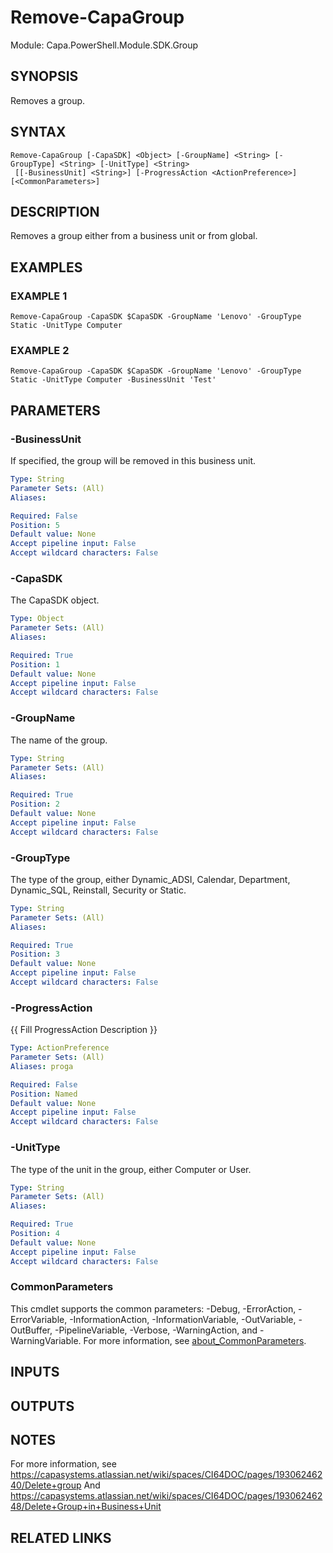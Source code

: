 # Remove-CapaGroup

Module: Capa.PowerShell.Module.SDK.Group

## SYNOPSIS
Removes a group.

## SYNTAX

```
Remove-CapaGroup [-CapaSDK] <Object> [-GroupName] <String> [-GroupType] <String> [-UnitType] <String>
 [[-BusinessUnit] <String>] [-ProgressAction <ActionPreference>] [<CommonParameters>]
```

## DESCRIPTION
Removes a group either from a business unit or from global.

## EXAMPLES

### EXAMPLE 1
```
Remove-CapaGroup -CapaSDK $CapaSDK -GroupName 'Lenovo' -GroupType Static -UnitType Computer
```

### EXAMPLE 2
```
Remove-CapaGroup -CapaSDK $CapaSDK -GroupName 'Lenovo' -GroupType Static -UnitType Computer -BusinessUnit 'Test'
```

## PARAMETERS

### -BusinessUnit
If specified, the group will be removed in this business unit.

```yaml
Type: String
Parameter Sets: (All)
Aliases:

Required: False
Position: 5
Default value: None
Accept pipeline input: False
Accept wildcard characters: False
```

### -CapaSDK
The CapaSDK object.

```yaml
Type: Object
Parameter Sets: (All)
Aliases:

Required: True
Position: 1
Default value: None
Accept pipeline input: False
Accept wildcard characters: False
```

### -GroupName
The name of the group.

```yaml
Type: String
Parameter Sets: (All)
Aliases:

Required: True
Position: 2
Default value: None
Accept pipeline input: False
Accept wildcard characters: False
```

### -GroupType
The type of the group, either Dynamic_ADSI, Calendar, Department, Dynamic_SQL, Reinstall, Security or Static.

```yaml
Type: String
Parameter Sets: (All)
Aliases:

Required: True
Position: 3
Default value: None
Accept pipeline input: False
Accept wildcard characters: False
```

### -ProgressAction
{{ Fill ProgressAction Description }}

```yaml
Type: ActionPreference
Parameter Sets: (All)
Aliases: proga

Required: False
Position: Named
Default value: None
Accept pipeline input: False
Accept wildcard characters: False
```

### -UnitType
The type of the unit in the group, either Computer or User.

```yaml
Type: String
Parameter Sets: (All)
Aliases:

Required: True
Position: 4
Default value: None
Accept pipeline input: False
Accept wildcard characters: False
```

### CommonParameters
This cmdlet supports the common parameters: -Debug, -ErrorAction, -ErrorVariable, -InformationAction, -InformationVariable, -OutVariable, -OutBuffer, -PipelineVariable, -Verbose, -WarningAction, and -WarningVariable. For more information, see [about_CommonParameters](http://go.microsoft.com/fwlink/?LinkID=113216).

## INPUTS

## OUTPUTS

## NOTES
For more information, see https://capasystems.atlassian.net/wiki/spaces/CI64DOC/pages/19306246240/Delete+group
And https://capasystems.atlassian.net/wiki/spaces/CI64DOC/pages/19306246248/Delete+Group+in+Business+Unit

## RELATED LINKS
